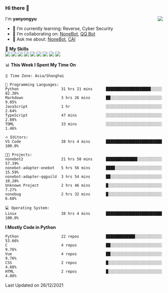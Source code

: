 ### Hi there 👋

<a href="#">
  <img align="right" src="https://github-readme-stats.vercel.app/api?username=yanyongyu&count_private=true&show_icons=true&bg_color=15,f2f7fd,E0EAFC" />
</a>

I'm **yanyongyu**

- 🌱 I’m currently learning: Reverse, Cyber Security
- 👯 I’m collaborating on: [NoneBot](https://github.com/nonebot), [QQ Bot](https://github.com/Mrs4s/go-cqhttp)
- 💬 Ask me about: [NoneBot](https://github.com/nonebot), [CAI](https://github.com/cscs181/CAI)

🌟 **My Skills**  
![](https://img.shields.io/badge/-Python-3e74a2?style=flat-square&logo=Python&logoColor=fff)
![](https://img.shields.io/badge/-Node.js-339933?style=flat-square&logo=Node.js&logoColor=fff)
![](https://img.shields.io/badge/-Vue-4fc08d?style=flat-square&logo=Vue.js&logoColor=fff)
![](https://img.shields.io/badge/-React-2d98ce?style=flat-square&logo=React&logoColor=fff)
![](https://img.shields.io/badge/-Docker-2496ED?style=flat-square&logo=Docker&logoColor=fff)
![](https://img.shields.io/badge/-Linux-000000?style=flat-square&logo=Linux&logoColor=fff)
![](https://img.shields.io/badge/-MySQL-4479A1?style=flat-square&logo=MySQL&logoColor=fff)
![](https://img.shields.io/badge/-Redis-DC382D?style=flat-square&logo=Redis&logoColor=fff)
![](https://img.shields.io/badge/-MongoDB-47A248?style=flat-square&logo=MongoDB&logoColor=fff)

<!--START_SECTION:waka-->
📊 **This Week I Spent My Time On** 

```text
⌚︎ Time Zone: Asia/Shanghai

💬 Programming Languages: 
Python                   31 hrs 21 mins      ████████████████████░░░░░   82.36% 
Markdown                 3 hrs 26 mins       ██░░░░░░░░░░░░░░░░░░░░░░░   9.05% 
JavaScript               1 hr                ░░░░░░░░░░░░░░░░░░░░░░░░░   2.64% 
TypeScript               47 mins             ░░░░░░░░░░░░░░░░░░░░░░░░░   2.08% 
TOML                     33 mins             ░░░░░░░░░░░░░░░░░░░░░░░░░   1.46%

🔥 Editors: 
VS Code                  38 hrs 4 mins       █████████████████████████   100.0%

🐱‍💻 Projects: 
nonebot2                 21 hrs 50 mins      ██████████████░░░░░░░░░░░   57.39% 
nonebot-adapter-onebot   5 hrs 56 mins       ████░░░░░░░░░░░░░░░░░░░░░   15.59% 
nonebot-adapter-qqguild  3 hrs 54 mins       ██░░░░░░░░░░░░░░░░░░░░░░░   10.28% 
Unknown Project          2 hrs 46 mins       █░░░░░░░░░░░░░░░░░░░░░░░░   7.27% 
nonebug                  2 hrs 32 mins       █░░░░░░░░░░░░░░░░░░░░░░░░   6.68%

💻 Operating System: 
Linux                    38 hrs 4 mins       █████████████████████████   100.0%

```

**I Mostly Code in Python** 

```text
Python                   22 repos            █████████████░░░░░░░░░░░░   53.66% 
C                        4 repos             ██░░░░░░░░░░░░░░░░░░░░░░░   9.76% 
Vue                      4 repos             ██░░░░░░░░░░░░░░░░░░░░░░░   9.76% 
CSS                      2 repos             █░░░░░░░░░░░░░░░░░░░░░░░░   4.88% 
HTML                     2 repos             █░░░░░░░░░░░░░░░░░░░░░░░░   4.88%

```



 Last Updated on 26/12/2021
<!--END_SECTION:waka-->
